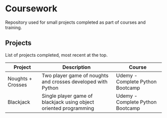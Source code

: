 # Coursework
Repository used for small projects completed as part of courses and training.

## Projects
List of projects completed, most recent at the top.

Project | Description | Course
--- | --- | ---
Noughts + Crosses | Two player game of noughts and crosses developed with Python | Udemy - Complete Python Bootcamp
Blackjack | Single player game of blackjack using object oriented programming | Udemy - Complete Python Bootcamp

